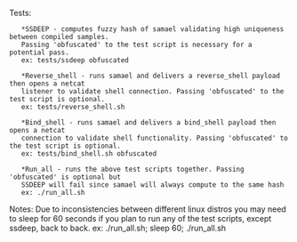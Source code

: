 Tests:

	   *SSDEEP - computes fuzzy hash of samael validating high uniqueness between compiled samples.
	   Passing 'obfuscated' to the test script is necessary for a potential pass.
	   ex: tests/ssdeep obfuscated

	   *Reverse_shell - runs samael and delivers a reverse_shell payload then opens a netcat
	   listener to validate shell connection. Passing 'obfuscated' to the test script is optional.
	   ex: tests/reverse_shell.sh

	   *Bind_shell - runs samael and delivers a bind_shell payload then opens a netcat
	   connection to validate shell functionality. Passing 'obfuscated' to the test script is optional.
	   ex: tests/bind_shell.sh obfuscated

	   *Run_all - runs the above test scripts together. Passing 'obfuscated' is optional but
	   SSDEEP will fail since samael will always compute to the same hash
	   ex: ./run_all.sh

Notes:
	   Due to inconsistencies between different linux distros you may need to sleep for 60
	   seconds if you plan to run any of the test scripts, except ssdeep, back to back.
	   ex: ./run_all.sh; sleep 60; ./run_all.sh